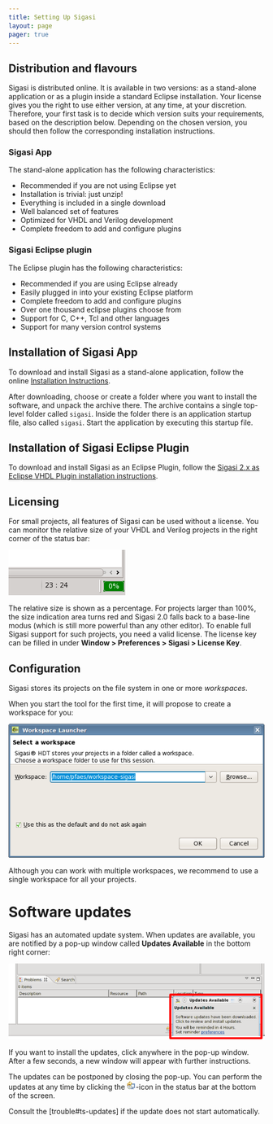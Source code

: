 ```yaml
---
title: Setting Up Sigasi
layout: page 
pager: true
---
```


Distribution and flavours
-------------------------

Sigasi is distributed online. It is available in two versions: as a
stand-alone application or as a plugin inside a standard Eclipse
installation. Your license gives you the right to use either version, at
any time, at your discretion. Therefore, your first task is to decide
which version suits your requirements, based on the description below.
Depending on the chosen version, you should then follow the
corresponding installation instructions.

### Sigasi App

The stand-alone application has the following characteristics:

-   Recommended if you are not using Eclipse yet
-   Installation is trivial: just unzip!
-   Everything is included in a single download
-   Well balanced set of features
-   Optimized for VHDL and Verilog development
-   Complete freedom to add and configure plugins

### Sigasi Eclipse plugin

The Eclipse plugin has the following characteristics:

-   Recommended if you are using Eclipse already
-   Easily plugged in into your existing Eclipse platform
-   Complete freedom to add and configure plugins
-   Over one thousand eclipse plugins choose from
-   Support for C, C++, Tcl and other languages
-   Support for many version control systems

Installation of Sigasi App
--------------------------

To download and install Sigasi as a stand-alone application, follow the
online [Installation
Instructions](http://www.sigasi.com/download-sigasi-20).

After downloading, choose or create a folder where you want to install
the software, and unpack the archive there. The archive contains a
single top-level folder called `sigasi`. Inside the folder there is an
application startup file, also called `sigasi`. Start the application by
executing this startup file.

Installation of Sigasi Eclipse Plugin
-------------------------------------

To download and install Sigasi as an Eclipse Plugin, follow the [Sigasi
2.x as Eclipse VHDL Plugin installation
instructions](http://www.sigasi.com/install-eclipse-vhdl-plugin).

Licensing
---------

For small projects, all features of Sigasi can be used without a
license. You can monitor the relative size of your VHDL and Verilog
projects in the right corner of the status bar:

![](/images/screenshots/smallprojectstatus.png)

The relative size is shown as a percentage. For projects larger than
100%, the size indication area turns red and Sigasi 2.0 falls back to a
base-line modus (which is still more powerful than any other editor). To
enable full Sigasi support for such projects, you need a valid license.
The license key can be filled in under **Window \> Preferences \> Sigasi
\> License Key**.

Configuration
-------------

Sigasi stores its projects on the file system in one or more
*workspaces*.

When you start the tool for the first time, it will propose to create a
workspace for you:

![Choose workspace](/images/screenshots/chooseworkspace2.png)

Although you can work with multiple workspaces, we recommend to use a
single workspace for all your projects.

Software updates
=================

Sigasi has an automated update system. When updates are available, you
are notified by a pop-up window called **Updates Available** in the
bottom right corner:

![Update](/images/screenshots/update.png)

If you want to install the updates, click anywhere in the pop-up window.
After a few seconds, a new window will appear with further instructions.

The updates can be postponed by closing the pop-up. You can perform the
updates at any time by clicking the
![Update icon](/images/icons/updatesavailableicon.png)-icon in the status bar
at the bottom of the screen.

Consult the [trouble#ts-updates] if the update
does not start automatically.
